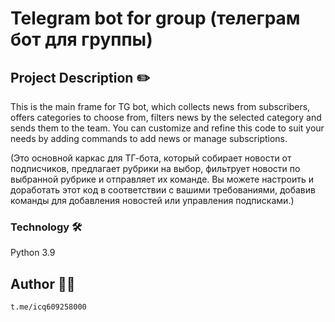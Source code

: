 # Telegram bot for group (телеграм бот для группы)
## Project Description ✏️
This is the main frame for TG bot, which collects news from subscribers, offers categories to choose from, filters news by the selected category and sends them to the team. You can customize and refine this code to suit your needs by adding commands to add news or manage subscriptions.

(Это основной каркас для ТГ-бота, который собирает новости от подписчиков, предлагает рубрики на выбор, фильтрует новости по выбранной рубрике и отправляет их команде. Вы можете настроить и доработать этот код в соответствии с вашими требованиями, добавив команды для добавления новостей или управления подписками.)

### Technology 🛠️
Python 3.9

## Author 👨‍💻
```
t.me/icq609258000
```